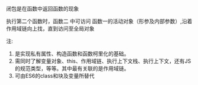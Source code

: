 闭包是在函数中返回函数的现象

执行第二个函数时，函数二 中可访问 函数一的活动对象（形参及内部参数）,沿着作用域链向上找，直到访问至全局对象

注:

1. 是实现私有属性、构造函数和函数柯里化的基础。
2. 需同时了解变量对象、this、作用域链、执行上下文栈、执行上下文，还有JS的规范类型，等等。其中最有关联的是作用域链。
3. 可由ES6的class和块及变量所替代